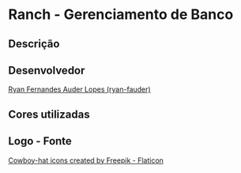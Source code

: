# Ranch - Gerenciamento de Banco

## Descrição

## Desenvolvedor

<a href="https://github.com/ryan-fauder">Ryan Fernandes Auder Lopes (ryan-fauder)</a>


## Cores utilizadas



## Logo - Fonte

<a href="https://www.flaticon.com/free-icons/cowboy-hat" title="cowboy-hat icons">Cowboy-hat icons created by Freepik - Flaticon</a>